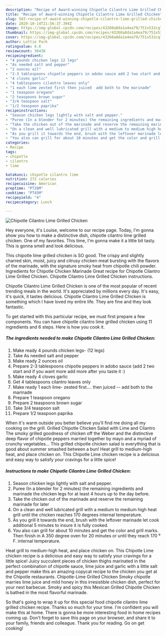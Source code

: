 ```yaml
---
description: "Recipe of Award-winning Chipotle Cilantro Lime Grilled Chicken"
title: "Recipe of Award-winning Chipotle Cilantro Lime Grilled Chicken"
slug: 583-recipe-of-award-winning-chipotle-cilantro-lime-grilled-chicken
date: 2020-10-14T21:56:37.394Z
image: https://img-global.cpcdn.com/recipes/43260a8da1a4ea79/751x532cq70/chipotle-cilantro-lime-grilled-chicken-recipe-main-photo.jpg
thumbnail: https://img-global.cpcdn.com/recipes/43260a8da1a4ea79/751x532cq70/chipotle-cilantro-lime-grilled-chicken-recipe-main-photo.jpg
cover: https://img-global.cpcdn.com/recipes/43260a8da1a4ea79/751x532cq70/chipotle-cilantro-lime-grilled-chicken-recipe-main-photo.jpg
author: Lottie Park
ratingvalue: 4.6
reviewcount: 36438
recipeingredient:
- "4 pounds chicken legs 12 legs"
- "As needed salt and pepper"
- "2 ounces oil"
- "2-3 tablespoons chipotle peppers in adobo sauce add 2 two start and if you want more add more after you taste it "
- "4 cloves garlic"
- "4 tablespoons cilantro leaves only"
- "1 each lime zested first then juiced  add both to the marinade"
- "1 teaspoon oregano"
- "2 teaspoons brown sugar"
- "3/4 teaspoon salt"
- "1/2 teaspoon paprika"
recipeinstructions:
- "Season chicken legs lightly with salt and pepper."
- "Puree (In a blender for 2 minutes) the remaining ingredients and marinade the chicken legs for at least 4 hours up to the day before."
- "Take the chicken out of the marinade and reserve the remaining marinade for later"
- "On a clean and well lubricated grill with a medium to medium high heat grill until the chicken reaches 170 degrees internal temperature."
- "As you grill it towards the end, brush with the leftover marinade let cook additional 5 minutes to insure it is fully cooked."
- "You also can grill for about 10 minutes and get the color and grill marks. Then finish in A 350 degree oven for 20 minutes or until they reach 170 ⁰ F. internal temperature."
categories:
- Recipe
tags:
- chipotle
- cilantro
- lime

katakunci: chipotle cilantro lime 
nutrition: 272 calories
recipecuisine: American
preptime: "PT28M"
cooktime: "PT45M"
recipeyield: "4"
recipecategory: Lunch

---
```



![Chipotle Cilantro Lime Grilled Chicken](https://img-global.cpcdn.com/recipes/43260a8da1a4ea79/751x532cq70/chipotle-cilantro-lime-grilled-chicken-recipe-main-photo.jpg)

Hey everyone, it's Louise, welcome to our recipe page. Today, I'm gonna show you how to make a distinctive dish, chipotle cilantro lime grilled chicken. One of my favorites. This time, I'm gonna make it a little bit tasty. This is gonna smell and look delicious.

This chipotle lime grilled chicken is SO good. The crispy and slightly charred skin, moist, juicy and citrusy chicken meat bursting with the flavors of the marinade, with the signature smoky heat from chipotle chili powder. Ingredients for Chipotle Chicken Marinade Great recipe for Chipotle Cilantro Lime Grilled Chicken. Chipotle Cilantro Lime Grilled Chicken instructions.

Chipotle Cilantro Lime Grilled Chicken is one of the most popular of recent trending meals in the world. It's appreciated by millions every day. It's easy, it's quick, it tastes delicious. Chipotle Cilantro Lime Grilled Chicken is something which I have loved my entire life. They are fine and they look fantastic.


To get started with this particular recipe, we must first prepare a few components. You can have chipotle cilantro lime grilled chicken using 11 ingredients and 6 steps. Here is how you cook it.

<!--inarticleads1-->

##### The ingredients needed to make Chipotle Cilantro Lime Grilled Chicken:

1. Make ready 4 pounds chicken legs- (12 legs)
1. Take As needed salt and pepper
1. Make ready 2 ounces oil
1. Prepare 2-3 tablespoons chipotle peppers in adobo sauce (add 2 two start and if you want more add more after you taste it :)
1. Make ready 4 cloves garlic
1. Get 4 tablespoons cilantro leaves only
1. Make ready 1 each lime- zested first.... then juiced -- add both to the marinade
1. Prepare 1 teaspoon oregano
1. Prepare 2 teaspoons brown sugar
1. Take 3/4 teaspoon salt
1. Prepare 1/2 teaspoon paprika


When it&#39;s warm outside you better believe you&#39;ll find me doing all my cooking on the grill. Grilled Chipotle Chicken Salad with Lime and Cilantro The smoky grilled goodness of chicken off the Weber and the distinctive deep flavor of chipotle peppers married together by mayo and a myriad of crunchy vegetables… This grilled chipotle chicken salad is everything that is good about summer smashed between a bun! Heat grill to medium-high heat, and place chicken on. This Chipotle Lime chicken recipe is a delicious and easy way to satisfy your cravings for a little spice! 

<!--inarticleads2-->

##### Instructions to make Chipotle Cilantro Lime Grilled Chicken:

1. Season chicken legs lightly with salt and pepper.
1. Puree (In a blender for 2 minutes) the remaining ingredients and marinade the chicken legs for at least 4 hours up to the day before.
1. Take the chicken out of the marinade and reserve the remaining marinade for later
1. On a clean and well lubricated grill with a medium to medium high heat grill until the chicken reaches 170 degrees internal temperature.
1. As you grill it towards the end, brush with the leftover marinade let cook additional 5 minutes to insure it is fully cooked.
1. You also can grill for about 10 minutes and get the color and grill marks. Then finish in A 350 degree oven for 20 minutes or until they reach 170 ⁰ F. internal temperature.


Heat grill to medium-high heat, and place chicken on. This Chipotle Lime chicken recipe is a delicious and easy way to satisfy your cravings for a little spice! Juicy succulent pieces of chicken thighs marinated in the perfect combination of chipotle sauce, lime juice and garlic with a little salt and pepper make this an amazing copycat recipe to the chicken you get at the Chipotle restaurants. Chipotle-Lime Grilled Chicken Smoky chipotle marries lime juice and mild honey in this irresistible chicken dish, perfect for your next barbecue. Smoky and spicy this Mexican Grilled Chipotle Chicken is bathed in the most flavorful marinade. 

So that's going to wrap it up for this special food chipotle cilantro lime grilled chicken recipe. Thanks so much for your time. I'm confident you will make this at home. There is gonna be more interesting food in home recipes coming up. Don't forget to save this page on your browser, and share it to your family, friends and colleague. Thank you for reading. Go on get cooking!
